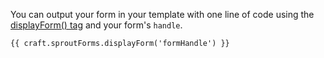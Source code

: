 You can output your form in your template with one line of code using the [displayForm() tag]({entry:884:}) and your form's `handle`.  

``` twig
{{ craft.sproutForms.displayForm('formHandle') }}
```
